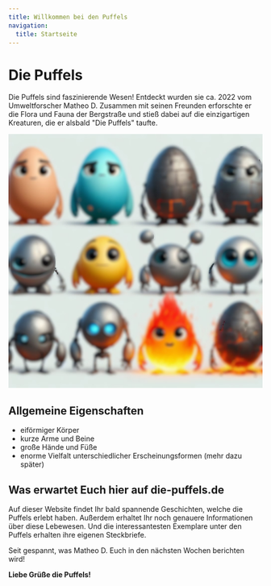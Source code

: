 ```yaml
---
title: Willkommen bei den Puffels
navigation:
  title: Startseite
---
```


# Die Puffels

Die Puffels sind faszinierende Wesen! Entdeckt wurden sie ca. 2022 vom Umweltforscher Matheo D. Zusammen mit seinen Freunden erforschte er die Flora und Fauna der Bergstraße und stieß dabei auf die einzigartigen Kreaturen, die er alsbald "Die Puffels" taufte.

![Die Puffels](./images/puffels.jpg)

## Allgemeine Eigenschaften

- eiförmiger Körper <Icon name="material-symbols:egg" />
- kurze Arme und Beine
- große Hände und Füße
- enorme Vielfalt unterschiedlicher Erscheinungsformen (mehr dazu später)

## Was erwartet Euch hier auf die-puffels.de

Auf dieser Website findet Ihr bald spannende Geschichten, welche die Puffels erlebt haben. Außerdem erhaltet Ihr noch genauere Informationen über diese Lebewesen. Und die interessantesten Exemplare unter den Puffels erhalten ihre eigenen Steckbriefe.

Seit gespannt, was Matheo D. Euch in den nächsten Wochen berichten wird!

**Liebe Grüße die Puffels!**